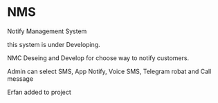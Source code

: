 # NMS
Notify Management System

this system is under Developing.

NMC Deseing and Develop for choose way to notify customers.

Admin can select SMS, App Notify, Voice SMS, Telegram robat and Call message 

Erfan added to project
